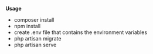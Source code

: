 **Usage** 
* composer install
* npm install
* create .env file that contains the environment variables
* php artisan migrate
* php artisan serve
